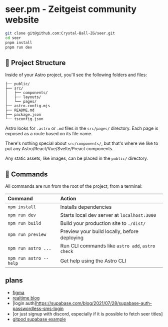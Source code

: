 # seer.pm - Zeitgeist community website

```bash
git clone git@github.com:Crystal-Ball-ZG/seer.git
cd seer
pnpm install
pnpm run dev
```

## 🚀 Project Structure

Inside of your Astro project, you'll see the following folders and files:

```
├── public/
├── src/
│   ├── components/
│   ├── layouts/
│   └── pages/
├── astro.config.mjs
├── README.md
├── package.json
└── tsconfig.json
```

Astro looks for `.astro` or `.md` files in the `src/pages/` directory. Each page is exposed as a route based on its file name.

There's nothing special about `src/components/`, but that's where we like to put any Astro/React/Vue/Svelte/Preact components.

Any static assets, like images, can be placed in the `public/` directory.

## 🧞 Commands

All commands are run from the root of the project, from a terminal:

| Command                | Action                                           |
| :--------------------- | :----------------------------------------------- |
| `npm install`          | Installs dependencies                            |
| `npm run dev`          | Starts local dev server at `localhost:3000`      |
| `npm run build`        | Build your production site to `./dist/`          |
| `npm run preview`      | Preview your build locally, before deploying     |
| `npm run astro ...`    | Run CLI commands like `astro add`, `astro check` |
| `npm run astro --help` | Get help using the Astro CLI                     |

## plans

- [figma](https://www.figma.com/file/1HTcAW1sYeirtiphiuwSWe/Seers?node-id=1%3A499)
- [realtime blog](https://github.com/sveltemaster/sveltekit-supabase-realtime-blog)
- [login auth]<https://supabase.com/blog/2021/07/28/supabase-auth-passwordless-sms-login>
- [or just signup with discord, especially if it is possible to fetch seer titles]
- [gitpod supabase example](https://github.com/supabase-community/supabase-sveltekit-example)
